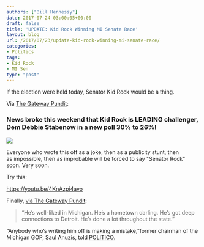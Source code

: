 ```yaml
---
authors: ["Bill Hennessy"]
date: 2017-07-24 03:00:05+00:00
draft: false
title: 'UPDATE: Kid Rock Winning MI Senate Race'
layout: blog
url: /2017/07/23/update-kid-rock-winning-mi-senate-race/
categories:
- Politics
tags:
- Kid Rock
- MI Sen
type: "post"
---
```


If the election were held today, Senator Kid Rock would be a thing.

Via [The Gateway Pundit](https://www.thegatewaypundit.com/2017/07/boom-kid-rock-leads-michigan-senate-race-poll/):



### News broke this weekend that Kid Rock is LEADING challenger, Dem Debbie Stabenow in a new poll 30% to 26%!



![](https://www.thegatewaypundit.com/wp-content/uploads/640px-Kid_Rock_2013-575x384.jpg)


Everyone who wrote this off as a joke, then as a publicity stunt, then as impossible, then as improbable will be forced to say "Senator Rock" soon. Very soon.

Try this:

https://youtu.be/4KnAzpi4avo

Finally, [via The Gateway Pundit](https://www.thegatewaypundit.com/2017/07/boom-kid-rock-leads-michigan-senate-race-poll/):



> “He’s well-liked in Michigan. He’s a hometown darling. He’s got deep connections to Detroit. He’s done a lot throughout the state.”

“Anybody who’s writing him off is making a mistake,”former chairman of the Michigan GOP, Saul Anuzis, told [POLITICO.](https://www.politico.com/magazine/story/2017/07/23/kid-rock-run-senate-serious-michigan-analysis-215408)




